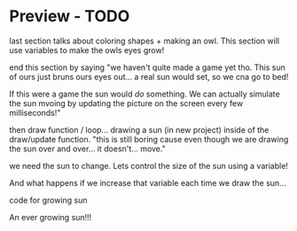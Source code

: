 # Preview - TODO

last section talks about coloring shapes + making an owl. This section will use variables to make the owls eyes grow!

end this section by saying "we haven't quite made a game yet tho. This sun of ours just bruns ours eyes out... a real sun would set, so we cna go to bed! 

If this were a game the sun would *do* something. We can actually simulate the sun mvoing by updating the picture on the screen every few milliseconds!" 

then draw function / loop... drawing a sun (in new project) inside of the draw/update function. "this is still boring cause even though we are drawing the sun over and over... it doesn't... move."

we need the sun to change. Lets control the size of the sun using a variable! 

And what happens if we increase that variable each time we draw the sun...

code for growing sun

An ever growing sun!!!